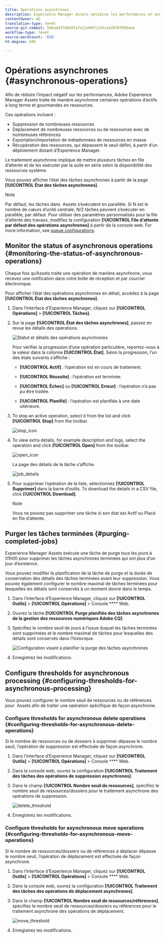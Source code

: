 ```yaml
---
title: Opérations asynchrones
description: Experience Manager Assets optimise les performances en exécutant de manière asynchrone certaines tâches gourmandes en ressources.
contentOwner: AG
translation-type: tm+mt
source-git-commit: 566add37d6dd7efe22a99fc234ca42878f050aee
workflow-type: tm+mt
source-wordcount: '658'
ht-degree: 69%

---
```



# Opérations asynchrones {#asynchronous-operations}

Afin de réduire l’impact négatif sur les performances, Adobe Experience Manager Assets traite de manière asynchrone certaines opérations d’actifs à long terme et gourmandes en ressources.

Ces opérations incluent :

* Suppression de nombreuses ressources
* Déplacement de nombreuses ressources ou de ressources avec de nombreuses références
* Exportation/importation de métadonnées de ressources en masse
* Récupération des ressources, qui dépassent le seuil défini, à partir d’un déploiement distant d’Experience Manager.

Le traitement asynchrone implique de mettre plusieurs tâches en file d’attente et de les exécuter par la suite en série selon la disponibilité des ressources système.

Vous pouvez afficher l’état des tâches asynchrones à partir de la page **[!UICONTROL État des tâches asynchrones]**.

>[!NOTE]
>
>Par défaut, les tâches dans  Assets s’exécutent en parallèle. Si N est le nombre de cœurs d’unité centrale, N/2 tâches peuvent s’exécuter en parallèle, par défaut. Pour utiliser des paramètres personnalisés pour la file d’attente des travaux, modifiez la configuration **[!UICONTROL File d’attente par défaut des opérations asynchrones]** à partir de la console web. For more information, see [queue configurations](https://sling.apache.org/documentation/bundles/apache-sling-eventing-and-job-handling.html#queue-configurations).

## Monitor the status of asynchronous operations {#monitoring-the-status-of-asynchronous-operations}

Chaque fois qu’Assets traite une opération de manière asynchrone, vous recevez une notification dans votre boîte de réception et par courrier électronique.

Pour afficher l’état des opérations asynchrones en détail, accédez à la page **[!UICONTROL État des tâches asynchrones]**.

1. Dans l’interface d’Experience Manager, cliquez sur **[!UICONTROL Opérations]** > **[!UICONTROL Tâches]**.

1. Sur la page **[!UICONTROL État des tâches asynchrones]**, passez en revue les détails des opérations.

   ![Statut et détails des opérations asynchrones](assets/AsyncOperation-status.png)

   Pour vérifier la progression d’une opération particulière, reportez-vous à la valeur dans la colonne **[!UICONTROL État]**. Selon la progression, l’un des états suivants s’affiche :

   * **[!UICONTROL Actif]** : l’opération est en cours de traitement.

   * **[!UICONTROL Réussite]** : l’opération est terminée.

   * **[!UICONTROL Échec]** ou **[!UICONTROL Erreur]** : l’opération n’a pas pu être traitée.

   * **[!UICONTROL Planifié]** : l’opération est planifiée à une date ultérieure.

1. To stop an active operation, select it from the list and click **[!UICONTROL Stop]** from the toolbar.

   ![stop_icon](assets/stop_icon.png)

1. To view extra details, for example description and logs, select the operation and click **[!UICONTROL Open]** from the toolbar.

   ![open_icon](assets/open_icon.png)

   La page des détails de la tâche s’affiche.

   ![job_details](assets/job_details.png)

1. Pour supprimer l’opération de la liste, sélectionnez **[!UICONTROL Supprimer]** dans la barre d’outils. To download the details in a CSV file, click **[!UICONTROL Download]**.

   >[!NOTE]
   >
   >Vous ne pouvez pas supprimer une tâche si son état est Actif ou Placé en file d’attente.

## Purger les tâches terminées {#purging-completed-jobs}

Experience Manager Assets exécute une tâche de purge tous les jours à 01h00 pour supprimer les tâches asynchrones terminées qui ont plus d’un jour d’existence.

Vous pouvez modifier la planification de la tâche de purge et la durée de conservation des détails des tâches terminées avant leur suppression. Vous pouvez également configurer le nombre maximal de tâches terminées pour lesquelles les détails sont conservés à un moment donné dans le temps.

1. Dans l’interface d’Experience Manager, cliquez sur **[!UICONTROL Outils]** > **[!UICONTROL Opérations]** > Console **** Web.
1. Ouvrez la tâche **[!UICONTROL Purge planifiée des tâches asynchrones de la gestion des ressources numériques Adobe CQ]**.
1. Spécifiez le nombre seuil de jours à l’issue duquel les tâches terminées sont supprimées et le nombre maximal de tâches pour lesquelles des détails sont conservés dans l’historique.

   ![Configuration visant à planifier la purge des tâches asynchrones](assets/configmgr_purge_asyncjobs.png)

1. Enregistrez les modifications.

## Configure thresholds for asynchronous processing {#configuring-thresholds-for-asynchronous-processing}

Vous pouvez configurer le nombre seuil de ressources ou de références pour  Assets afin de traiter une opération spécifique de façon asynchrone.

### Configure thresholds for asynchronous delete operations {#configuring-thresholds-for-asynchronous-delete-operations}

Si le nombre de ressources ou de dossiers à supprimer dépasse le nombre seuil, l’opération de suppression est effectuée de façon asynchrone.

1. Dans l’interface d’Experience Manager, cliquez sur **[!UICONTROL Outils]** > **[!UICONTROL Opérations]** > Console **** Web.
1. Dans la console web, ouvrez la configuration **[!UICONTROL Traitement des tâches des opérations de suppression asynchrones]**.
1. Dans le champ **[!UICONTROL Nombre seuil de ressources]**, spécifiez le nombre seuil de ressources/dossiers pour le traitement asynchrone des opérations de suppression.

   ![delete_threshold](assets/delete_threshold.png)

1. Enregistrez les modifications.

### Configure thresholds for asynchronous move operations {#configuring-thresholds-for-asynchronous-move-operations}

Si le nombre de ressources/dossiers ou de références à déplacer dépasse le nombre seuil, l’opération de déplacement est effectuée de façon asynchrone.

1. Dans l’interface d’Experience Manager, cliquez sur **[!UICONTROL Outils]** > **[!UICONTROL Opérations]** > Console **** Web.
1. Dans la console web, ouvrez la configuration **[!UICONTROL Traitement des tâches des opérations de déplacement asynchrones]**.
1. Dans le champ **[!UICONTROL Nombre seuil de ressources/références]**, spécifiez le nombre seuil de ressources/dossiers ou références pour le traitement asynchrone des opérations de déplacement.

   ![move_threshold](assets/move_threshold.png)

1. Enregistrez les modifications.
